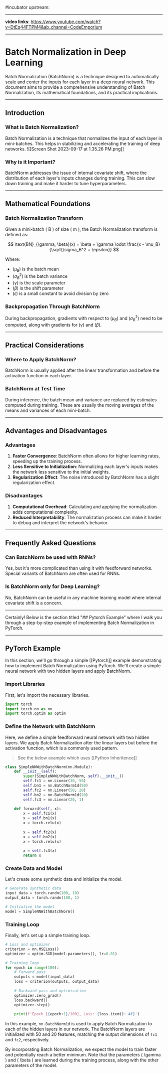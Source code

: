 #incubator 
upstream: 

---

**video links**: 
https://www.youtube.com/watch?v=DtEq44FTPM4&ab_channel=CodeEmporium

---

# Batch Normalization in Deep Learning

Batch Normalization (BatchNorm) is a technique designed to automatically scale and center the inputs for each layer in a deep neural network. This document aims to provide a comprehensive understanding of Batch Normalization, its mathematical foundations, and its practical implications.

---

## Introduction

### What is Batch Normalization?

Batch Normalization is a technique that normalizes the input of each layer in mini-batches. This helps in stabilizing and accelerating the training of deep networks.
![[Screen Shot 2023-09-17 at 1.35.26 PM.png]]
### Why is it Important?

BatchNorm addresses the issue of internal covariate shift, where the distribution of each layer's inputs changes during training. This can slow down training and make it harder to tune hyperparameters.

---

## Mathematical Foundations

### Batch Normalization Transform

Given a mini-batch \( B \) of size \( m \), the Batch Normalization transform is defined as:

$$
\text{BN}_{\gamma, \beta}(x) = \beta + \gamma \odot \frac{x - \mu_B}{\sqrt{\sigma_B^2 + \epsilon}}
$$

Where:
- $( \mu_B )$ is the batch mean
- $( \sigma_B^2 )$ is the batch variance
- $( \gamma )$ is the scale parameter
- $( \beta )$ is the shift parameter
- $( \epsilon )$ is a small constant to avoid division by zero

### Backpropagation Through BatchNorm

During backpropagation, gradients with respect to $( \mu_B )$ and $( \sigma_B^2 )$ need to be computed, along with gradients for $( \gamma )$ and $( \beta )$.

---

## Practical Considerations

### Where to Apply BatchNorm?

BatchNorm is usually applied after the linear transformation and before the activation function in each layer.

### BatchNorm at Test Time

During inference, the batch mean and variance are replaced by estimates computed during training. These are usually the moving averages of the means and variances of each mini-batch.

---

## Advantages and Disadvantages

### Advantages

1. **Faster Convergence**: BatchNorm often allows for higher learning rates, speeding up the training process.
2. **Less Sensitive to Initialization**: Normalizing each layer's inputs makes the network less sensitive to the initial weights.
3. **Regularization Effect**: The noise introduced by BatchNorm has a slight regularization effect.

### Disadvantages

1. **Computational Overhead**: Calculating and applying the normalization adds computational complexity.
2. **Reduced Interpretability**: The normalization process can make it harder to debug and interpret the network's behavior.

---

## Frequently Asked Questions

### Can BatchNorm be used with RNNs?

Yes, but it's more complicated than using it with feedforward networks. Special variants of BatchNorm are often used for RNNs.

### Is BatchNorm only for Deep Learning?

No, BatchNorm can be useful in any machine learning model where internal covariate shift is a concern.

---

Certainly! Below is the section titled "## Pytorch Example" where I walk you through a step-by-step example of implementing Batch Normalization in PyTorch.

---

## PyTorch Example

In this section, we'll go through a simple [[Pytorch]] example demonstrating how to implement Batch Normalization using PyTorch. We'll create a simple neural network with two hidden layers and apply BatchNorm.

### Import Libraries

First, let's import the necessary libraries.

```python
import torch
import torch.nn as nn
import torch.optim as optim
```

### Define the Network with BatchNorm

Here, we define a simple feedforward neural network with two hidden layers. We apply Batch Normalization after the linear layers but before the activation function, which is a commonly used pattern.

> See the below example which uses [[Python Inheritence]]

```python
class SimpleNNWithBatchNorm(nn.Module):
    def __init__(self):
        super(SimpleNNWithBatchNorm, self).__init__()
        self.fc1 = nn.Linear(10, 50)
        self.bn1 = nn.BatchNorm1d(50)
        self.fc2 = nn.Linear(50, 20)
        self.bn2 = nn.BatchNorm1d(20)
        self.fc3 = nn.Linear(20, 1)
        
    def forward(self, x):
        x = self.fc1(x)
        x = self.bn1(x)
        x = torch.relu(x)
        
        x = self.fc2(x)
        x = self.bn2(x)
        x = torch.relu(x)
        
        x = self.fc3(x)
        return x
```

### Create Data and Model

Let's create some synthetic data and initialize the model.

```python
# Generate synthetic data
input_data = torch.randn(100, 10)
output_data = torch.randn(100, 1)

# Initialize the model
model = SimpleNNWithBatchNorm()
```

### Training Loop

Finally, let's set up a simple training loop.

```python
# Loss and optimizer
criterion = nn.MSELoss()
optimizer = optim.SGD(model.parameters(), lr=0.01)

# Training loop
for epoch in range(100):
    # Forward pass
    outputs = model(input_data)
    loss = criterion(outputs, output_data)
    
    # Backward pass and optimization
    optimizer.zero_grad()
    loss.backward()
    optimizer.step()
    
    print(f'Epoch [{epoch+1}/100], Loss: {loss.item():.4f}')
```

In this example, `nn.BatchNorm1d` is used to apply Batch Normalization to each of the hidden layers in our network. The BatchNorm layers are initialized with 50 and 20 features, matching the output dimensions of `fc1` and `fc2`, respectively.

By incorporating Batch Normalization, we expect the model to train faster and potentially reach a better minimum. Note that the parameters \( \gamma \) and \( \beta \) are learned during the training process, along with the other parameters of the model.
